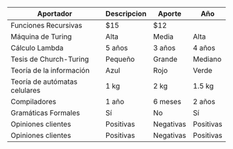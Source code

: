 | Aportador     | Descripcion | Aporte | Año |
|---------------------|---------------------|------------|------------|
| Funciones Recursivas| $15        | $12        |
| Máquina de Turing   | Alta       | Media      | Alta       |
| Cálculo Lambda      | 5 años     | 3 años     | 4 años     |
| Tesis de Church-Turing| Pequeño    | Grande     | Mediano    |
| Teoría de la información| Azul       | Rojo       | Verde      |
| Teoría de autómatas celulares| 1 kg       | 2 kg       | 1.5 kg     |
| Compiladores        | 1 año      | 6 meses    | 2 años     |
| Gramáticas Formales | Sí         | No         | Sí         |
| Opiniones clientes  | Positivas  | Negativas  | Positivas  |
| Opiniones clientes  | Positivas  | Negativas  | Positivas  |
